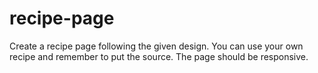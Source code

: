 # recipe-page
Create a recipe page following the given design. You can use your own recipe and remember to put the source. The page should be responsive.
